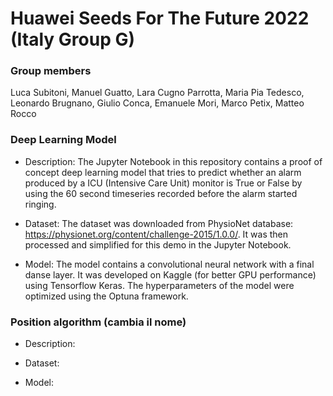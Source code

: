 # Huawei Seeds For The Future 2022 (Italy Group G)

### Group members 
Luca Subitoni, Manuel Guatto, Lara Cugno Parrotta, Maria Pia Tedesco, Leonardo Brugnano, Giulio Conca, Emanuele Mori, Marco Petix, Matteo Rocco

### Deep Learning Model

- Description: The Jupyter Notebook in this repository contains a proof of concept deep learning model that tries to predict whether an alarm produced by a ICU (Intensive Care Unit) monitor is True or False by using the 60 second timeseries recorded before the alarm started ringing.

- Dataset: The dataset was downloaded from PhysioNet database: https://physionet.org/content/challenge-2015/1.0.0/.
It was then processed and simplified for this demo in the Jupyter Notebook.

- Model: The model contains a convolutional neural network with a final danse layer. It was developed on Kaggle (for better GPU performance) using Tensorflow Keras. The hyperparameters of the model were optimized using the Optuna framework.

### Position algorithm (cambia il nome)

- Description: 

- Dataset: 

- Model: 

